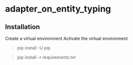 # adapter_on_entity_typing

## Installation

Create a virtual environment
Activate the virtual environment

> pip install -U pip

> pip install -r requirements.txt
